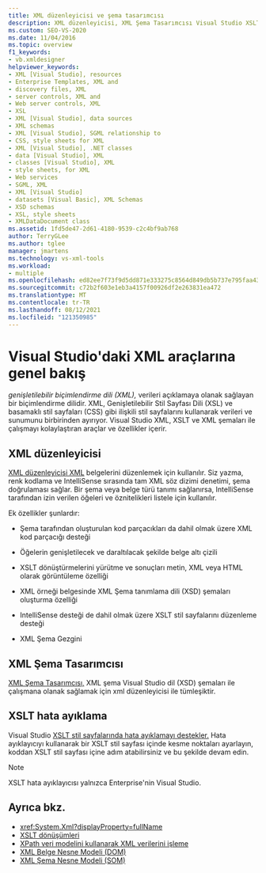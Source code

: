 ```yaml
---
title: XML düzenleyicisi ve şema tasarımcısı
description: XML düzenleyicisi, XML Şema Tasarımcısı Visual Studio XSLT hata ayıklayıcısı gibi XML, XSLT ve XML şemaları ile çalışmaya Visual Studio'daki araçlar hakkında bilgi edinebilirsiniz.
ms.custom: SEO-VS-2020
ms.date: 11/04/2016
ms.topic: overview
f1_keywords:
- vb.xmldesigner
helpviewer_keywords:
- XML [Visual Studio], resources
- Enterprise Templates, XML and
- discovery files, XML
- server controls, XML and
- Web server controls, XML
- XSL
- XML [Visual Studio], data sources
- XML schemas
- XML [Visual Studio], SGML relationship to
- CSS, style sheets for XML
- XML [Visual Studio], .NET classes
- data [Visual Studio], XML
- classes [Visual Studio], XML
- style sheets, for XML
- Web services
- SGML, XML
- XML [Visual Studio]
- datasets [Visual Basic], XML Schemas
- XSD schemas
- XSL, style sheets
- XMLDataDocument class
ms.assetid: 1fd5de47-2d61-4180-9539-c2c4bf9ab768
author: TerryGLee
ms.author: tglee
manager: jmartens
ms.technology: vs-xml-tools
ms.workload:
- multiple
ms.openlocfilehash: ed82ee7f73f9d5dd871e333275c8564d849db5b737e795faa431eece12388e54
ms.sourcegitcommit: c72b2f603e1eb3a4157f00926df2e263831ea472
ms.translationtype: MT
ms.contentlocale: tr-TR
ms.lasthandoff: 08/12/2021
ms.locfileid: "121350985"
---
```

# <a name="overview-of-xml-tools-in-visual-studio"></a>Visual Studio'daki XML araçlarına genel bakış

*genişletilebilir biçimlendirme dili (XML),* verileri açıklamaya olanak sağlayan bir biçimlendirme dilidir. XML, Genişletilebilir Stil Sayfası Dili (XSL) ve basamaklı stil sayfaları (CSS) gibi ilişkili stil sayfalarını kullanarak verileri ve sunumunu birbirinden ayırıyor. Visual Studio XML, XSLT ve XML şemaları ile çalışmayı kolaylaştıran araçlar ve özellikler içerir.

## <a name="xml-editor"></a>XML düzenleyicisi

[XML düzenleyicisi XML](xml-editor.md) belgelerini düzenlemek için kullanılır. Siz yazma, renk kodlama ve IntelliSense sırasında tam XML söz dizimi denetimi, şema doğrulaması sağlar. Bir şema veya belge türü tanımı sağlanırsa, IntelliSense tarafından izin verilen öğeleri ve öznitelikleri listele için kullanılır.

Ek özellikler şunlardır:

- Şema tarafından oluşturulan kod parçacıkları da dahil olmak üzere XML kod parçacığı desteği

- Öğelerin genişletilecek ve daraltılacak şekilde belge altı çizili

- XSLT dönüştürmelerini yürütme ve sonuçları metin, XML veya HTML olarak görüntüleme özelliği

- XML örneği belgesinde XML Şema tanımlama dili (XSD) şemaları oluşturma özelliği

- IntelliSense desteği de dahil olmak üzere XSLT stil sayfalarını düzenleme desteği

- XML Şema Gezgini

## <a name="xml-schema-designer"></a>XML Şema Tasarımcısı

[XML Şema Tasarımcısı,](xml-schema-designer.md) XML şema Visual Studio dil (XSD) şemaları ile çalışmana olanak sağlamak için xml düzenleyicisi ile tümleşiktir.

## <a name="xslt-debugging"></a>XSLT hata ayıklama

Visual Studio [XSLT stil sayfalarında hata ayıklamayı destekler.](../xml-tools/debugging-xslt.md) Hata ayıklayıcıyı kullanarak bir XSLT stil sayfası içinde kesme noktaları ayarlayın, koddan XSLT stil sayfası içine adım atabilirsiniz ve bu şekilde devam edin.

> [!NOTE]
> XSLT hata ayıklayıcısı yalnızca Enterprise'nin Visual Studio.

## <a name="see-also"></a>Ayrıca bkz.

- <xref:System.Xml?displayProperty=fullName>
- [XSLT dönüşümleri](/dotnet/standard/data/xml/xslt-transformations)
- [XPath veri modelini kullanarak XML verilerini işleme](/dotnet/standard/data/xml/process-xml-data-using-the-xpath-data-model)
- [XML Belge Nesne Modeli (DOM)](/dotnet/standard/data/xml/xml-document-object-model-dom)
- [XML Şema Nesne Modeli (SOM)](/dotnet/standard/data/xml/xml-schema-object-model-som)
